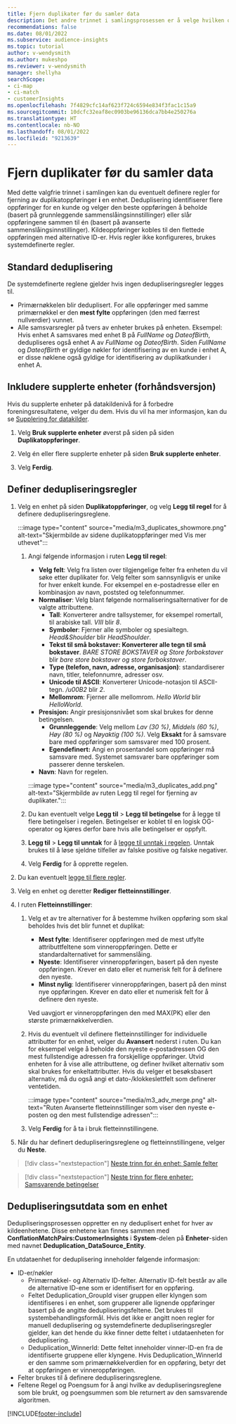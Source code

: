 ```yaml
---
title: Fjern duplikater før du samler data
description: Det andre trinnet i samlingsprosessen er å velge hvilken oppføring som skal beholdes når duplikater blir funnet.
recommendations: false
ms.date: 08/01/2022
ms.subservice: audience-insights
ms.topic: tutorial
author: v-wendysmith
ms.author: mukeshpo
ms.reviewer: v-wendysmith
manager: shellyha
searchScope:
- ci-map
- ci-match
- customerInsights
ms.openlocfilehash: 7f4829cfc14af623f724c6594e834f3fac1c15a9
ms.sourcegitcommit: 10dcfc32eaf8ec0903be96136dca7bb4e250276a
ms.translationtype: HT
ms.contentlocale: nb-NO
ms.lasthandoff: 08/01/2022
ms.locfileid: "9213639"
---
```

# <a name="remove-duplicates-before-unifying-data"></a>Fjern duplikater før du samler data

Med dette valgfrie trinnet i samlingen kan du eventuelt definere regler for fjerning av duplikatoppføringer **i** en enhet. Deduplisering identifiserer flere oppføringer for en kunde og velger den beste oppføringen å beholde (basert på grunnleggende sammenslåingsinnstillinger) eller slår oppføringene sammen til én (basert på avanserte sammenslåingsinnstillinger). Kildeoppføringer kobles til den flettede oppføringen med alternative ID-er. Hvis regler ikke konfigureres, brukes systemdefinerte regler.

## <a name="default-deduplication"></a>Standard deduplisering

De systemdefinerte reglene gjelder hvis ingen dedupliseringsregler legges til.

- Primærnøkkelen blir deduplisert.
  For alle oppføringer med samme primærnøkkel er den **mest fylte** oppføringen (den med færrest nullverdier) vunnet.
- Alle samsvarsregler på tvers av enheter brukes på enheten.
  Eksempel: Hvis enhet A samsvares med enhet B på *FullName* og *DateofBirth*, dedupliseres også enhet A av *FullName* og *DateofBirth*. Siden *FullName* og *DateofBirth* er gyldige nøkler for identifisering av en kunde i enhet A, er disse nøklene også gyldige for identifisering av duplikatkunder i enhet A.

## <a name="include-enriched-entities-preview"></a>Inkludere supplerte enheter (forhåndsversjon)

Hvis du supplerte enheter på datakildenivå for å forbedre foreningsresultatene, velger du dem. Hvis du vil ha mer informasjon, kan du se [Supplering for datakilder](data-sources-enrichment.md).

1. Velg **Bruk supplerte enheter** øverst på siden på siden **Duplikatoppføringer**.

1. Velg én eller flere supplerte enheter på siden **Bruk supplerte enheter**.

1. Velg **Ferdig**.

## <a name="define-deduplication-rules"></a>Definer dedupliseringsregler

1. Velg en enhet på siden **Duplikatoppføringer**, og velg **Legg til regel** for å definere dedupliseringsreglene.

   :::image type="content" source="media/m3_duplicates_showmore.png" alt-text="Skjermbilde av sidene duplikatoppføringer med Vis mer uthevet":::

   1. Angi følgende informasjon i ruten **Legg til regel**:
      - **Velg felt**: Velg fra listen over tilgjengelige felter fra enheten du vil søke etter duplikater for. Velg felter som sannsynligvis er unike for hver enkelt kunde. For eksempel en e-postadresse eller en kombinasjon av navn, poststed og telefonnummer.
      - **Normaliser**: Velg blant følgende normaliseringsalternativer for de valgte attributtene.
        - **Tall**: Konverterer andre tallsystemer, for eksempel romertall, til arabiske tall. *VIII* blir *8*.
        - **Symboler**: Fjerner alle symboler og spesialtegn. *Head&Shoulder* blir *HeadShoulder*.
        - **Tekst til små bokstaver: Konverterer alle tegn til små bokstaver**. *BARE STORE BOKSTAVER og Store forbokstaver* blir *bare store bokstaver og store forbokstaver*.
        - **Type (telefon, navn, adresse, organisasjon)**: standardiserer navn, titler, telefonnumre, adresser osv.
        - **Unicode til ASCII**: Konverterer Unicode-notasjon til ASCII-tegn. */u00B2* blir *2*.
        - **Mellomrom**: Fjerner alle mellomrom. *Hello   World* blir *HelloWorld*.
      - **Presisjon:** Angir presisjonsnivået som skal brukes for denne betingelsen.
        - **Grunnleggende**: Velg mellom *Lav (30 %)*, *Middels (60 %)*, *Høy (80 %)* og *Nøyaktig (100 %)*. Velg **Eksakt** for å samsvare bare med oppføringer som samsvarer med 100 prosent.
        - **Egendefinert:** Angi en prosentandel som oppføringer må samsvare med. Systemet samsvarer bare oppføringer som passerer denne terskelen.
      - **Navn**: Navn for regelen.

      :::image type="content" source="media/m3_duplicates_add.png" alt-text="Skjermbilde av ruten Legg til regel for fjerning av duplikater.":::

   1. Du kan eventuelt velge **Legg til** > **Legg til betingelse** for å legge til flere betingelser i regelen. Betingelser er koblet til en logisk OG-operator og kjøres derfor bare hvis alle betingelser er oppfylt.

   1. **Legg til** > **Legg til unntak** for å [legge til unntak i regelen](match-entities.md#add-exceptions-to-a-rule). Unntak brukes til å løse sjeldne tilfeller av falske positive og falske negativer.

   1. Velg **Ferdig** for å opprette regelen.

1. Du kan eventuelt [legge til flere regler](#define-deduplication-rules).

1. Velg en enhet og deretter **Rediger fletteinnstillinger**.

1. I ruten **Fletteinnstillinger**:
   1. Velg et av tre alternativer for å bestemme hvilken oppføring som skal beholdes hvis det blir funnet et duplikat:
      - **Mest fylte**: Identifiserer oppføringen med de mest utfylte attributtfeltene som vinneroppføringen. Dette er standardalternativet for sammenslåing.
      - **Nyeste**: Identifiserer vinneroppføringen, basert på den nyeste oppføringen. Krever en dato eller et numerisk felt for å definere den nyeste.
      - **Minst nylig**: Identifiserer vinneroppføringen, basert på den minst nye oppføringen. Krever en dato eller et numerisk felt for å definere den nyeste.
      
      Ved uavgjort er vinneroppføringen den med MAX(PK) eller den største primærnøkkelverdien.
      
   1. Hvis du eventuelt vil definere fletteinnstillinger for individuelle attributter for en enhet, velger du **Avansert** nederst i ruten. Du kan for eksempel velge å beholde den nyeste e-postadressen OG den mest fullstendige adressen fra forskjellige oppføringer. Utvid enheten for å vise alle attributtene, og definer hvilket alternativ som skal brukes for enkeltattributter. Hvis du velger et besøksbasert alternativ, må du også angi et dato-/klokkeslettfelt som definerer ventetiden.

      :::image type="content" source="media/m3_adv_merge.png" alt-text="Ruten Avanserte fletteinnstillinger som viser den nyeste e-posten og den mest fullstendige adressen":::

   1. Velg **Ferdig** for å ta i bruk fletteinnstillingene.

1. Når du har definert dedupliseringsreglene og fletteinnstillingene, velger du **Neste**.
  
> [!div class="nextstepaction"]
> [Neste trinn for én enhet: Samle felter](merge-entities.md)

> [!div class="nextstepaction"]
> [Neste trinn for flere enheter: Samsvarende betingelser](match-entities.md)

## <a name="deduplication-output-as-an-entity"></a>Dedupliseringsutdata som en enhet

Dedupliseringsprosessen oppretter en ny deduplisert enhet for hver av kildeenhetene. Disse enhetene kan finnes sammen med **ConflationMatchPairs:CustomerInsights** i **System**-delen på **Enheter**-siden med navnet **Deduplication_DataSource_Entity**.

En utdataenhet for deduplisering inneholder følgende informasjon:

- ID-er/nøkler
  - Primærnøkkel- og Alternativ ID-felter. Alternativ ID-felt består av alle de alternative ID-ene som er identifisert for en oppføring.
  - Feltet Deduplication_GroupId viser gruppen eller klyngen som identifiseres i en enhet, som grupperer alle lignende oppføringer basert på de angitte dedupliseringsfeltene. Det brukes til systembehandlingsformål. Hvis det ikke er angitt noen regler for manuell deduplisering og systemdefinerte dedupliseringsregler gjelder, kan det hende du ikke finner dette feltet i utdataenheten for deduplisering.
  - Deduplication_WinnerId: Dette feltet inneholder vinner-ID-en fra de identifiserte gruppene eller klyngene. Hvis Deduplication_WinnerId er den samme som primærnøkkelverdien for en oppføring, betyr det at oppføringen er vinneroppføringen.
- Felter brukes til å definere dedupliseringsreglene.
- Feltene Regel og Poengsum for å angi hvilke av dedupliseringsreglene som ble brukt, og poengsummen som ble returnert av den samsvarende algoritmen.

[!INCLUDE[footer-include](includes/footer-banner.md)]

